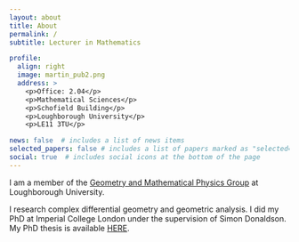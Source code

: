 ```yaml
---
layout: about
title: About
permalink: /
subtitle: Lecturer in Mathematics

profile:
  align: right
  image: martin_pub2.png
  address: >
    <p>Office: 2.04</p>
    <p>Mathematical Sciences</p>
    <p>Schofield Building</p>
    <p>Loughborough University</p>
    <p>LE11 3TU</p>

news: false  # includes a list of news items
selected_papers: false # includes a list of papers marked as "selected={true}"
social: true  # includes social icons at the bottom of the page
---
```


I am a member of the [Geometry and Mathematical Physics Group](https://www.lboro.ac.uk/departments/maths/research/research-groups-and-centres/geometry-mathematical-physics/) at Loughborough University.

I research complex differential geometry and geometric analysis.
I did my PhD at Imperial College London under the supervision of
Simon Donaldson.
My PhD thesis is available [HERE](https://spiral.imperial.ac.uk/handle/10044/1/31373).
